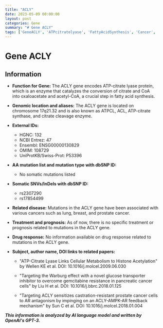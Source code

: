 ```yaml
---
title: "ACLY"
date: 2023-05-09 00:00:00
layout: post
categories: Gene
summary: "# Gene ACLY"
tags: ['GeneACLY', 'ATPcitratelyase', 'FattyAcidSynthesis', 'Cancer', 'Mutation', 'DrugResponse', 'Metabolism', 'ProstateCancer']
---
```


# Gene ACLY

## Information

- **Function for Gene:** The ACLY gene encodes ATP-citrate lyase protein, which is an enzyme that catalyzes the conversion of citrate and CoA into oxaloacetate and acetyl-CoA, a crucial step in fatty acid synthesis. 

- **Genomic location and aliases:** The ACLY gene is located on chromosome 17q21.32 and is also known as ATPCL, ACL, ATP-citrate synthase, and citrate cleavage enzyme.

- **External IDs:**
    - HGNC: 132
    - NCBI Entrez: 47
    - Ensembl: ENSG00000130829
    - OMIM: 108729
    - UniProtKB/Swiss-Prot: P53396
    
- **AA mutation list and mutation type with dbSNP ID:**
    - No somatic mutations listed 
    
- **Somatic SNVs/InDels with dbSNP ID:**
    - rs2307290
    - rs17854499
    
- **Related disease:** Mutations in the ACLY gene have been associated with various cancers such as lung, breast, and prostate cancer. 

- **Treatment and prognosis:** As of now, there is no specific treatment or prognosis related to mutations in the ACLY gene. 

- **Drug response:** No information available on drug response related to mutations in the ACLY gene. 

- **Subject, author name, DOI links to related papers:**

    - "ATP-Citrate Lyase Links Cellular Metabolism to Histone Acetylation" by Wellen KE et al. DOI: 10.1016/j.molcel.2009.06.030
    
    - "Targeting the Warburg effect with a novel glucose transporter inhibitor to overcome gemcitabine resistance in pancreatic cancer cells" by Liu H et al. DOI: 10.1016/j.bbrc.2018.01.125 
    
    - "Targeting ACLY sensitizes castration-resistant prostate cancer cells to AR antagonism by impinging on an ACLY-AMPK-AR feedback mechanism" by Sun C et al. DOI: 10.1016/j.molcel.2018.01.004

**_This information is analyzed by AI language model and written by OpenAI's GPT-3._**